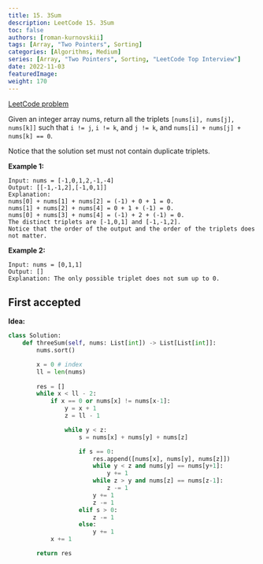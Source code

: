 ```yaml
---
title: 15. 3Sum
description: LeetCode 15. 3Sum
toc: false
authors: [roman-kurnovskii]
tags: [Array, "Two Pointers", Sorting]
categories: [Algorithms, Medium]
series: [Array, "Two Pointers", Sorting, "LeetCode Top Interview"]
date: 2022-11-03
featuredImage:
weight: 170
---
```


[LeetCode problem](https://leetcode.com/problems/3sum/)

Given an integer array nums, return all the triplets `[nums[i], nums[j], nums[k]]` such that `i != j`, `i != k`, and `j != k`, and `nums[i] + nums[j] + nums[k] == 0`.

Notice that the solution set must not contain duplicate triplets.

**Example 1:**

    Input: nums = [-1,0,1,2,-1,-4]
    Output: [[-1,-1,2],[-1,0,1]]
    Explanation: 
    nums[0] + nums[1] + nums[2] = (-1) + 0 + 1 = 0.
    nums[1] + nums[2] + nums[4] = 0 + 1 + (-1) = 0.
    nums[0] + nums[3] + nums[4] = (-1) + 2 + (-1) = 0.
    The distinct triplets are [-1,0,1] and [-1,-1,2].
    Notice that the order of the output and the order of the triplets does not matter.

**Example 2:**

    Input: nums = [0,1,1]
    Output: []
    Explanation: The only possible triplet does not sum up to 0.

## First accepted

**Idea:**

```python
class Solution:
    def threeSum(self, nums: List[int]) -> List[List[int]]:
        nums.sort()

        x = 0 # index
        ll = len(nums)
        
        res = []
        while x < ll - 2:
            if x == 0 or nums[x] != nums[x-1]:
                y = x + 1
                z = ll - 1

                while y < z:
                    s = nums[x] + nums[y] + nums[z]

                    if s == 0:
                        res.append([nums[x], nums[y], nums[z]])
                        while y < z and nums[y] == nums[y+1]:
                            y += 1
                        while z > y and nums[z] == nums[z-1]:
                            z -= 1
                        y += 1
                        z -= 1
                    elif s > 0:
                        z -= 1
                    else:
                        y += 1
            x += 1

        return res
```
